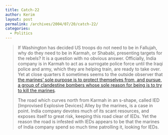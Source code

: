 ```yaml
---
title: Catch-22
author: Kerim
layout: post
permalink: /archives/2004/07/20/catch-22/
categories:
  - Politics
---
```

> If Washington has decided US troops do not need to be in Fallujah, why do they need to be in Karmah, or Shababi, presenting targets for the rebels? It is a question with no obvious answer. Officially, India company is in Karmah to act as a surrogate police force until the Iraqi police and army, which they are helping train, are ready to take over. Yet at close quarters it sometimes seems to the outside observer that <a href="http://www.guardian.co.uk/Iraq/Story/0,2763,1264208,00.html" onclick="_gaq.push(['_trackEvent', 'outbound-article', 'http://www.guardian.co.uk/Iraq/Story/0,2763,1264208,00.html', 'the marines&#8217; sole purpose is to protect themselves from, and pursue, a group of clandestine bombers whose sole reason for being is to try to kill the marines']);" >the marines&#8217; sole purpose is to protect themselves from, and pursue, a group of clandestine bombers whose sole reason for being is to try to kill the marines</a>.
> 
> The road which curves north from Karmah in an s-shape, called IED [Improvised Explosive Devices] Alley by the marines, is a case in point. India company devotes much of its scant resources, and exposes itself to great risk, keeping this road clear of IEDs. Yet the reason the road is infested with IEDs appears to be that the marines of India company spend so much time patrolling it, looking for IEDs. 

